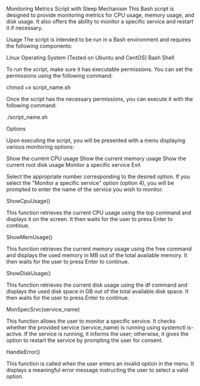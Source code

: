 Monitoring Metrics Script with Sleep Mechanism
This Bash script is designed to provide monitoring metrics for CPU usage, memory usage, and disk usage. It also offers the ability to monitor a specific service and restart it if necessary.

Usage
The script is intended to be run in a Bash environment and requires the following components:

Linux Operating System (Tested on Ubuntu and CentOS)
Bash Shell

To run the script, make sure it has executable permissions. You can set the permissions using the following command:

chmod +x script_name.sh

Once the script has the necessary permissions, you can execute it with the following command:

./script_name.sh

Options

Upon executing the script, you will be presented with a menu displaying various monitoring options:

Show the current CPU usage
Show the current memory usage
Show the current root disk usage
Monitor a specific service
Exit

Select the appropriate number corresponding to the desired option. If you select the "Monitor a specific service" option (option 4), you will be prompted to enter the name of the service you wish to monitor.

ShowCpuUsage()

This function retrieves the current CPU usage using the top command and displays it on the screen. It then waits for the user to press Enter to continue.

ShowMemUsage()

This function retrieves the current memory usage using the free command and displays the used memory in MB out of the total available memory. It then waits for the user to press Enter to continue.

ShowDiskUsage()

This function retrieves the current disk usage using the df command and displays the used disk space in GB out of the total available disk space. It then waits for the user to press Enter to continue.

MonSpecSrvc(service_name)

This function allows the user to monitor a specific service. It checks whether the provided service (service_name) is running using systemctl is-active. If the service is running, it informs the user; otherwise, it gives the option to restart the service by prompting the user for consent.

HandleError()

This function is called when the user enters an invalid option in the menu. It displays a meaningful error message instructing the user to select a valid option.
